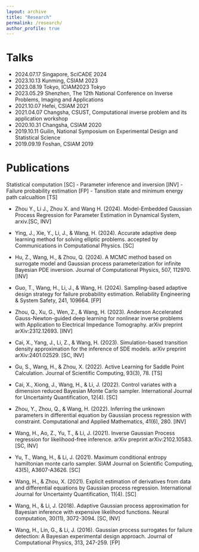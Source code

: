 ```yaml
---
layout: archive
title: "Research"
permalink: /research/
author_profile: true
---
```

# Talks
- 2024.07.17 Singapore, SciCADE 2024
- 2023.10.13 Kunming, CSIAM 2023
- 2023.08.19 Tokyo, ICIAM2023 Tokyo
- 2023.05.29 Shenzhen, The 12th National Conference on Inverse Problems, Imaging and Applications
- 2021.10.07 Hefei, CSIAM 2021
- 2021.04.07 Changsha, CSUST, Computational inverse problem and its application workshop
- 2020.10.31 Changsha, CSIAM 2020
- 2019.10.11 Guilin, National Symposium on Experimental Design and Statistical Science
- 2019.09.19 Foshan, CSIAM 2019
<!-- - 2021.10.29 Shenzhen, Inverse problem 2021
-->

# Publications
Statistical computation [SC] - Parameter inference and inversion [INV] - Failure probability estimation [FP] - Tansition state and minimum energy path calcualtion [TS]

- Zhou Y., Li J., Zhou X. and Wang H. (2024). Model-Embedded Gaussian Process Regression for Parameter Estimation in Dynamical System, arxiv.[SC, INV] 

- Ying, J., Xie, Y., Li, J., & Wang, H. (2024). Accurate adaptive deep learning method for solving elliptic problems. accepted by Communications in Computational Physics. [SC]

- Hu, Z., Wang, H., & Zhou, Q. (2024). A MCMC method based on surrogate model and Gaussian process parameterization for infinite Bayesian PDE inversion. Journal of Computational Physics, 507, 112970. [INV]

- Guo, T., Wang, H., Li, J., & Wang, H. (2024). Sampling-based adaptive design strategy for failure probability estimation. Reliability Engineering & System Safety, 241, 109664. [FP]

- Zhou, Q., Xu, G., Wen, Z., & Wang, H. (2023). Anderson Accelerated Gauss-Newton-guided deep learning for nonlinear inverse problems with Application to Electrical Impedance Tomography. arXiv preprint arXiv:2312.12693. [INV]

- Cai, X., Yang, J., Li, Z., & Wang, H. (2023). Simulation-based transition density approximation for the inference of SDE models. arXiv preprint arXiv:2401.02529. [SC, INV]

- Gu, S., Wang, H., & Zhou, X. (2022). Active Learning for Saddle Point Calculation. Journal of Scientific Computing, 93(3), 78. [TS]

- Cai, X., Xiong, J., Wang, H., & Li, J. (2022). Control variates with a dimension reduced Bayesian Monte Carlo sampler. International Journal for Uncertainty Quantification, 12(4). [SC]

- Zhou, Y., Zhou, Q., & Wang, H. (2022). Inferring the unknown parameters in differential equation by Gaussian process regression with constraint. Computational and Applied Mathematics, 41(6), 280. [INV]

- Wang, H., Ao, Z., Yu, T., & Li, J. (2021). Inverse Gaussian Process regression for likelihood-free inference. arXiv preprint arXiv:2102.10583. [SC, INV]

- Yu, T., Wang, H., & Li, J. (2021). Maximum conditional entropy hamiltonian monte carlo sampler. SIAM Journal on Scientific Computing, 43(5), A3607-A3626. [SC]

- Wang, H., & Zhou, X. (2021). Explicit estimation of derivatives from data and differential equations by Gaussian process regression. International Journal for Uncertainty Quantification, 11(4). [SC]

- Wang, H., & Li, J. (2018). Adaptive Gaussian process approximation for Bayesian inference with expensive likelihood functions. Neural computation, 30(11), 3072-3094. [SC, INV]

- Wang, H., Lin, G., & Li, J. (2016). Gaussian process surrogates for failure detection: A Bayesian experimental design approach. Journal of Computational Physics, 313, 247-259. [FP]